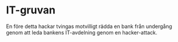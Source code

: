 IT-gruvan
========

En före detta hackar tvingas motvilligt rädda en bank från undergång genom att leda bankens IT-avdelning genom en hacker-attack. 
